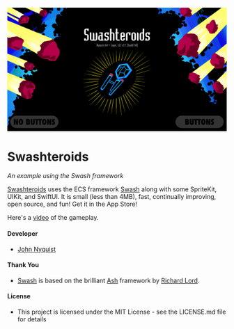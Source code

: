 ![Swashteroids](images/swashteroids_2_1.png)

# Swashteroids
_An example using the Swash framework_

[Swashteroids](https://apps.apple.com/us/app/swashteroids/id6472061502) uses the ECS framework [Swash](https://github.com/johnrnyquist/Swash) along with some SpriteKit, UIKit, and SwiftUI. It is small (less than 4MB), fast, continually improving, open source, and fun! Get it in the App Store!

Here's a [video](https://www.youtube.com/watch?v=gP2bKw4NAHw) of the gameplay.


#### Developer
- [John Nyquist](https://linkedin.com/in/nyquist)


#### Thank You
- [Swash](https://github.com/johnrnyquist/Swash) is based on the brilliant [Ash](https://github.com/richardlord/Ash) framework by [Richard Lord](https://richardlord.net). 


#### License
- This project is licensed under the MIT License - see the LICENSE.md file for details
